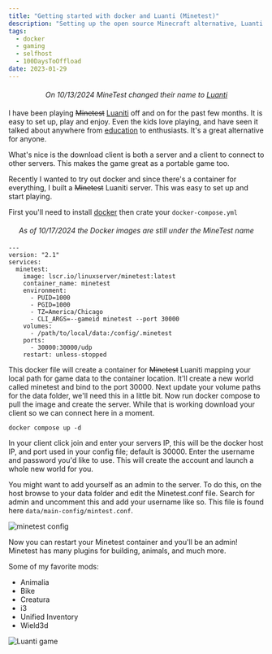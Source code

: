 ```yaml
---
title: "Getting started with docker and Luanti (Minetest)"
description: "Setting up the open source Minecraft alternative, Luanti (Minetest), with docker. "
tags:
  - docker
  - gaming
  - selfhost
  - 100DaysToOffload
date: 2023-01-29
---
```


*<p style="background:var(--color-tertiary); padding:5px; text-align:center;">On 10/13/2024 MineTest changed their name to [Luanti](https://blog.minetest.net/2024/10/13/Introducing-Our-New-Name/)</p>*

I have been playing ~~Minetest~~ [Luaniti](https://www.minetest.net/) off and on for the past few months. It is easy to set up, play and enjoy. Even the kids love playing, and have seen it talked about anywhere from [education](https://blog.tcea.org/build-block-worlds-with-minetest/) to enthusiasts. It's a great alternative for anyone.

What's nice is the download client is both a server and a client to connect to other servers. This makes the game great as a portable game too.

Recently I wanted to try out docker and since there's a container for everything, I built a ~~Minetest~~ Luaniti server. This was easy to set up and start playing.

First you'll need to install [docker](https://docs.docker.com/engine/install/) then crate your `docker-compose.yml`

*<p style="background:var(--color-tertiary); padding:5px; text-align:center;">As of 10/17/2024 the Docker images are still under the MineTest name</p>*

```highlight yaml
---
version: "2.1"
services:
  minetest:
    image: lscr.io/linuxserver/minetest:latest
    container_name: minetest
    environment:
      - PUID=1000
      - PGID=1000
      - TZ=America/Chicago
      - CLI_ARGS=--gameid minetest --port 30000
    volumes:
      - /path/to/local/data:/config/.minetest
    ports:
      - 30000:30000/udp
    restart: unless-stopped
```

This docker file will create a container for ~~Minetest~~ Luaniti mapping your local path for game data to the container location. It'll create a new world called minetest and bind to the port 30000. Next update your volume paths for the data folder, we'll need this in a little bit. Now run docker compose to pull the image and create the server. While that is working download your client so we can connect here in a moment.

```shell
docker compose up -d
```

In your client click join and enter your servers IP, this will be the docker host IP, and port used in your config file; default is 30000. Enter the username and password you'd like to use. This will create the account and launch a whole new world for you.

You might want to add yourself as an admin to the server. To do this, on the host browse to your data folder and edit the Minetest.conf file. Search for admin and uncomment this and add your username like so. This file is found here `data/main-config/mintest.conf`.

![minetest config](/assets/images/blog/minetest/minetest-conf.png)

Now you can restart your Minetest container and you'll be an admin! Minetest has many plugins for building, animals, and much more.

Some of my favorite mods:
- Animalia
- Bike
- Creatura
- i3
- Unified Inventory
- Wield3d

![Luanti game](/assets/images/blog/minetest/minetest-game.png)
